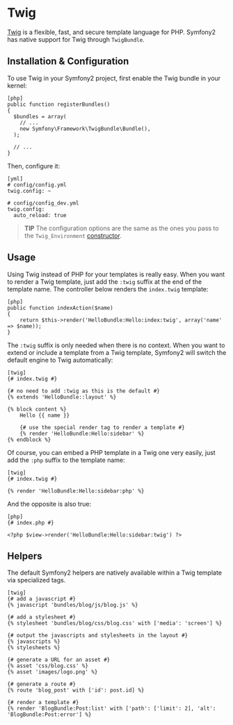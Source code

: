 Twig
====

[Twig][1] is a flexible, fast, and secure template language for PHP. Symfony2
has native support for Twig through `TwigBundle`.

Installation & Configuration
----------------------------

To use Twig in your Symfony2 project, first enable the Twig bundle in your
kernel:

    [php]
    public function registerBundles()
    {
      $bundles = array(
        // ...
        new Symfony\Framework\TwigBundle\Bundle(),
      );

      // ...
    }

Then, configure it:

    [yml]
    # config/config.yml
    twig.config: ~

    # config/config_dev.yml
    twig.config:
      auto_reload: true

>**TIP**
>The configuration options are the same as the ones you pass to the
>`Twig_Environment` [constructor][2].

Usage
-----

Using Twig instead of PHP for your templates is really easy. When you want to
render a Twig template, just add the `:twig` suffix at the end of the template
name. The controller below renders the `index.twig` template:

    [php]
    public function indexAction($name)
    {
        return $this->render('HelloBundle:Hello:index:twig', array('name' => $name));
    }

The `:twig` suffix is only needed when there is no context. When you want to
extend or include a template from a Twig template, Symfony2 will switch the
default engine to Twig automatically:

    [twig]
    {# index.twig #}

    {# no need to add :twig as this is the default #}
    {% extends 'HelloBundle::layout' %}

    {% block content %}
        Hello {{ name }}

        {# use the special render tag to render a template #}
        {% render 'HelloBundle:Hello:sidebar' %}
    {% endblock %}

Of course, you can embed a PHP template in a Twig one very easily, just add
the `:php` suffix to the template name:

    [twig]
    {# index.twig #}

    {% render 'HelloBundle:Hello:sidebar:php' %}

And the opposite is also true:

    [php]
    {# index.php #}

    <?php $view->render('HelloBundle:Hello:sidebar:twig') ?>

Helpers
-------

The default Symfony2 helpers are natively available within a Twig template via
specialized tags.

    [twig]
    {# add a javascript #}
    {% javascript 'bundles/blog/js/blog.js' %}

    {# add a stylesheet #}
    {% stylesheet 'bundles/blog/css/blog.css' with ['media': 'screen'] %}

    {# output the javascripts and stylesheets in the layout #}
    {% javascripts %}
    {% stylesheets %}

    {# generate a URL for an asset #}
    {% asset 'css/blog.css' %}
    {% asset 'images/logo.png' %}

    {# generate a route #}
    {% route 'blog_post' with ['id': post.id] %}

    {# render a template #}
    {% render 'BlogBundle:Post:list' with ['path': ['limit': 2], 'alt': 'BlogBundle:Post:error'] %}

[1]: http://www.twig-project.org/
[2]: http://www.twig-project.org/book/03-Twig-for-Developers
